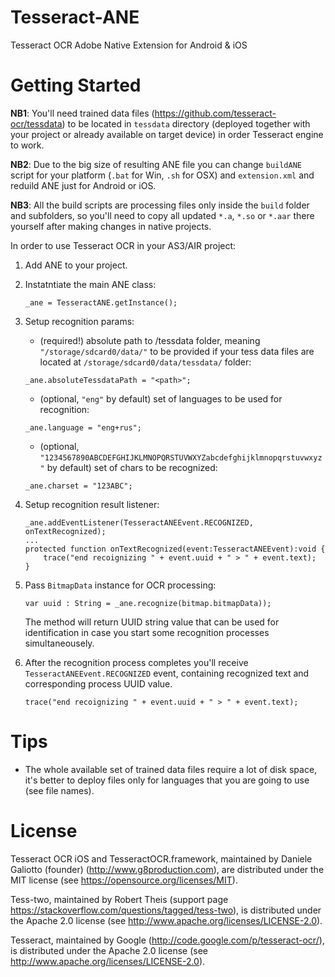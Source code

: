 # Tesseract-ANE
Tesseract OCR Adobe Native Extension for Android &amp; iOS

Getting Started
=================
**NB1**: You'll need trained data files (https://github.com/tesseract-ocr/tessdata) to be located in `tessdata` directory (deployed together with your project or already available on target device) in order Tesseract engine to work.

**NB2**: Due to the big size of resulting ANE file you can change `buildANE` script for your platform (`.bat` for Win, `.sh` for OSX) and `extension.xml` and reduild ANE just for Android or iOS.

**NB3**: All the build scripts are processing files only inside the `build` folder and subfolders, so you'll need to copy all updated `*.a`, `*.so` or `*.aar` there yourself after making changes in native projects.

In order to use Tesseract OCR in your AS3/AIR project:

1. Add ANE to your project.

2. Instatntiate the main ANE class:

    ```
    _ane = TesseractANE.getInstance();
    ```
	
3. Setup recognition params:

    - (required!) absolute path to /tessdata folder, meaning `"/storage/sdcard0/data/"` to be provided if your tess data files are located at `/storage/sdcard0/data/tessdata/` folder:
    
    ```
    _ane.absoluteTessdataPath = "<path>"; 
    ```

    - (optional, `"eng"` by default) set of languages to be used for recognition:
        
    ```
    _ane.language = "eng+rus";
    ```

    - (optional, `"1234567890ABCDEFGHIJKLMNOPQRSTUVWXYZabcdefghijklmnopqrstuvwxyz"` by default) set of chars to be recognized:
        
    ```
    _ane.charset = "123ABC";
    ```

4. Setup recognition result listener:

    ```
    _ane.addEventListener(TesseractANEEvent.RECOGNIZED, onTextRecognized);
    ...
    protected function onTextRecognized(event:TesseractANEEvent):void {
        trace("end recoignizing " + event.uuid + " > " + event.text);
    }
    ```
	
5. Pass `BitmapData` instance for OCR processing:

    ```
    var uuid : String = _ane.recognize(bitmap.bitmapData));
    ```
	
   The method will return UUID string value that can be used for identification in case you start some recognition processes simultaneousely.
	
6. After the recognition process completes you'll receive `TesseractANEEvent.RECOGNIZED` event, containing recognized text and corresponding process UUID value.

    ```
    trace("end recoignizing " + event.uuid + " > " + event.text);
    ```
	
Tips
=================
* The whole available set of trained data files require a lot of disk space, it's better to deploy files only for languages that you are going to use (see file names).


License
=================

Tesseract OCR iOS and TesseractOCR.framework, maintained by Daniele Galiotto (founder) (http://www.g8production.com), are distributed under the MIT
license (see 
https://opensource.org/licenses/MIT).

Tess-two, maintained by Robert Theis (support page https://stackoverflow.com/questions/tagged/tess-two), is
distributed under the Apache 2.0 license (see 
http://www.apache.org/licenses/LICENSE-2.0).

Tesseract, maintained by Google (http://code.google.com/p/tesseract-ocr/), is
distributed under the Apache 2.0 license (see 
http://www.apache.org/licenses/LICENSE-2.0).
